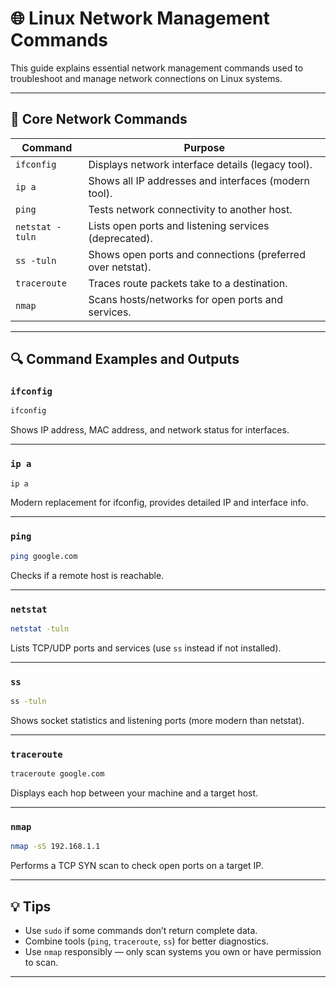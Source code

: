 
# 🌐 Linux Network Management Commands

This guide explains essential network management commands used to troubleshoot and manage network connections on Linux systems.

---

## 🧰 Core Network Commands

| **Command**     | **Purpose**                                            |
|------------------|--------------------------------------------------------|
| `ifconfig`      | Displays network interface details (legacy tool).      |
| `ip a`          | Shows all IP addresses and interfaces (modern tool).   |
| `ping`          | Tests network connectivity to another host.            |
| `netstat -tuln` | Lists open ports and listening services (deprecated).  |
| `ss -tuln`      | Shows open ports and connections (preferred over netstat). |
| `traceroute`    | Traces route packets take to a destination.            |
| `nmap`          | Scans hosts/networks for open ports and services.      |

---

## 🔍 Command Examples and Outputs

### `ifconfig`
```bash
ifconfig
```
Shows IP address, MAC address, and network status for interfaces.

---

### `ip a`
```bash
ip a
```
Modern replacement for ifconfig, provides detailed IP and interface info.

---

### `ping`
```bash
ping google.com
```
Checks if a remote host is reachable.

---

### `netstat`
```bash
netstat -tuln
```
Lists TCP/UDP ports and services (use `ss` instead if not installed).

---

### `ss`
```bash
ss -tuln
```
Shows socket statistics and listening ports (more modern than netstat).

---

### `traceroute`
```bash
traceroute google.com
```
Displays each hop between your machine and a target host.

---

### `nmap`
```bash
nmap -sS 192.168.1.1
```
Performs a TCP SYN scan to check open ports on a target IP.

---

## 💡 Tips

- Use `sudo` if some commands don’t return complete data.
- Combine tools (`ping`, `traceroute`, `ss`) for better diagnostics.
- Use `nmap` responsibly — only scan systems you own or have permission to scan.

---
